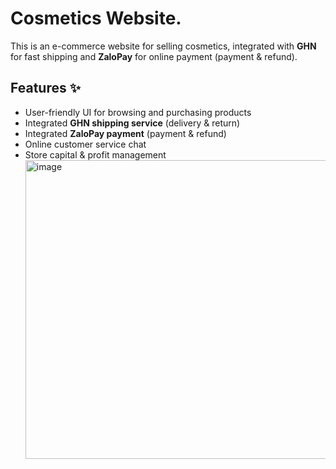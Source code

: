 # Cosmetics Website.

This is an e-commerce website for selling cosmetics, integrated with **GHN** for fast shipping and **ZaloPay** for online payment (payment & refund).  

## Features ✨  
- User-friendly UI for browsing and purchasing products  
- Integrated **GHN shipping service** (delivery & return)  
- Integrated **ZaloPay payment** (payment & refund)  
- Online customer service chat  
- Store capital & profit management  <img width="811" height="478" alt="image" src="https://github.com/user-attachments/assets/d53c2a92-d721-471b-982c-436c72be300a" />
